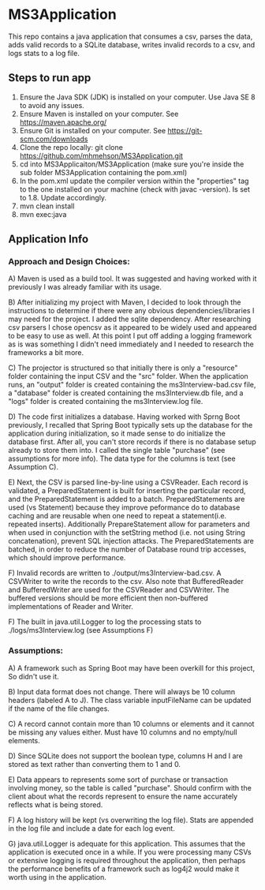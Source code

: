 # MS3Application
This repo contains a java application that consumes a csv, parses the data, adds valid records to a SQLite database, writes invalid records to a csv, and logs stats to a log file.

## Steps to run app
1)  Ensure the Java SDK (JDK) is installed on your computer. Use Java SE 8 to avoid any issues.
2)  Ensure Maven is installed on your computer. See https://maven.apache.org/
3)  Ensure Git is installed on your computer. See https://git-scm.com/downloads
4)  Clone the repo locally: git clone https://github.com/mhmehson/MS3Application.git
5)  cd into MS3Applicaiton/MS3Application (make sure you're inside the sub folder MS3Application containing the pom.xml)
6)  In the pom.xml update the compiler version within the "properties" tag to the one installed on your machine (check with       javac -version). Is set to 1.8. Update accordingly.
7)  mvn clean install
8)  mvn exec:java

## Application Info

### Approach and Design Choices:

A) Maven is used as a build tool. It was suggested and having worked with it previously I was already familiar with its usage.

B) After initializing my project with Maven, I decided to look through the instructions to determine if there were any obvious dependencies/libraries I may need for the project. I added the sqlite dependency. After researching csv parsers I chose opencsv as it appeared to be widely used and appeared to be easy to use as well. At this point I put off adding a logging framework as is was something I didn't need immediately and I needed to research the frameworks a bit more.

C) The projector is structured so that initially there is only a "resource" folder containing the input CSV and the "src" folder. When the application runs, an "output" folder is created containing the ms3Interview-bad.csv file, a "database" folder is created containing the ms3Interview.db file, and a "logs" folder is created containing the ms3Interview.log file. 

D) The code first initializes a database. Having worked with Sprng Boot previously, I recalled that Spring Boot typically sets up the database for the application during initialization, so it made sense to do initialize the database first. After all, you can't store records if there is no database setup already to store them into. I called the single table "purchase" (see assumptions for more info). The data type for the columns is text (see Assumption C).

E) Next, the CSV is parsed line-by-line using a CSVReader. Each record is validated, a PreparedStatement is built for inserting the particular record, and the PreparedStatement is added to a batch. PreparedStatements are used (vs Statement) because they improve peformance do to database caching and are reusable when one need to repeat a statement(i.e. repeated inserts). Additionally PrepareStatement allow for parameters and when used in conjunction with the setString method (i.e. not using String concatenation), prevent SQL injection attacks. The PreparedStatements are batched, in order to reduce the number of Database round trip accesses, which should improve performance.

F) Invalid records are written to ./output/ms3Interview-bad.csv. A CSVWriter to write the records to the csv. Also note that BufferedReader and BufferedWriter are used for the CSVReader and CSVWriter. The buffered versions should be more efficient then non-buffered implementations of Reader and Writer.

F) The built in java.util.Logger to log the processing stats to ./logs/ms3Interview.log (see Assumptions F)

### Assumptions:

A) A framework such as Spring Boot may have been overkill for this project, So didn't use it.

B) Input data format does not change. There will always be 10 column headers (labeled A to J). The class variable inputFileName can be updated if the name of the file changes.

C) A record cannot contain more than 10 columns or elements and it cannot be missing any values either. Must have 10 columns and no empty/null elements. 

D) Since SQLite does not support the boolean type, columns H and I are stored as text rather than converting them to 1 and 0.

E) Data appears to represents some sort of purchase or transaction involving money, so the table is called "purchase". Should confirm with the client about what the records represent to ensure the name accurately reflects what is being stored.

F) A log history will be kept (vs overwriting the log file). Stats are appended in the log file and include a date for each log event.

G) java.util.Logger is adequate for this application. This assumes that the application is executed once in a while. If you were processing many CSVs or extensive logging is required throughout the application, then perhaps the performance benefits of a framework such as log4j2 would make it worth using in the application.














  
